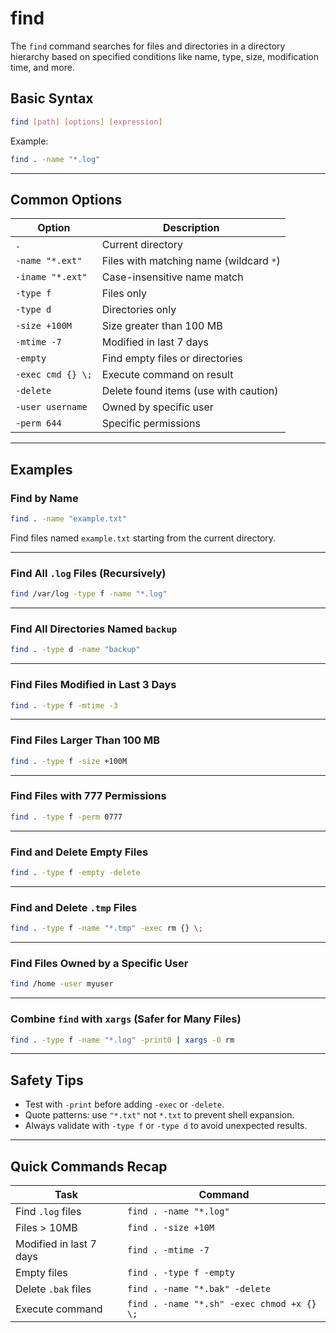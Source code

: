# find
The `find` command searches for files and directories in a directory hierarchy based on specified conditions like name, type, size, modification time, and more.

## Basic Syntax
```bash
find [path] [options] [expression]
```
Example:
```bash
find . -name "*.log"
```

---

## Common Options
| Option            | Description                             |
| ----------------- | --------------------------------------- |
| `.`               | Current directory                       |
| `-name "*.ext"`   | Files with matching name (wildcard `*`) |
| `-iname "*.ext"`  | Case-insensitive name match             |
| `-type f`         | Files only                              |
| `-type d`         | Directories only                        |
| `-size +100M`     | Size greater than 100 MB                |
| `-mtime -7`       | Modified in last 7 days                 |
| `-empty`          | Find empty files or directories         |
| `-exec cmd {} \;` | Execute command on result               |
| `-delete`         | Delete found items (use with caution)   |
| `-user username`  | Owned by specific user                  |
| `-perm 644`       | Specific permissions                    |

---

## Examples
### Find by Name
```bash
find . -name "example.txt"
```

Find files named `example.txt` starting from the current directory.

---

### Find All `.log` Files (Recursively)
```bash
find /var/log -type f -name "*.log"
```

---

### Find All Directories Named `backup`
```bash
find . -type d -name "backup"
```

---

### Find Files Modified in Last 3 Days
```bash
find . -type f -mtime -3
```

---

### Find Files Larger Than 100 MB
```bash
find . -type f -size +100M
```

---

### Find Files with 777 Permissions
```bash
find . -type f -perm 0777
```

---

### Find and Delete Empty Files
```bash
find . -type f -empty -delete
```

---

### Find and Delete `.tmp` Files
```bash
find . -type f -name "*.tmp" -exec rm {} \;
```

---

### Find Files Owned by a Specific User
```bash
find /home -user myuser
```

---

### Combine `find` with `xargs` (Safer for Many Files)
```bash
find . -type f -name "*.log" -print0 | xargs -0 rm
```

---

## Safety Tips
* Test with `-print` before adding `-exec` or `-delete`.
* Quote patterns: use `"*.txt"` not `*.txt` to prevent shell expansion.
* Always validate with `-type f` or `-type d` to avoid unexpected results.

---

## Quick Commands Recap
| Task                    | Command                                    |
| ----------------------- | ------------------------------------------ |
| Find `.log` files       | `find . -name "*.log"`                     |
| Files > 10MB            | `find . -size +10M`                        |
| Modified in last 7 days | `find . -mtime -7`                         |
| Empty files             | `find . -type f -empty`                    |
| Delete `.bak` files     | `find . -name "*.bak" -delete`             |
| Execute command         | `find . -name "*.sh" -exec chmod +x {} \;` |


